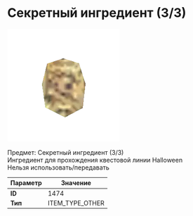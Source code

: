 # Секретный ингредиент (3/3)

![Item Image](../img/1474.webp?raw=true)

Предмет: Секретный ингредиент (3/3)<br>Ингредиент для прохождения квестовой линии Halloween<br>Нельзя использовать/передавать


| Параметр | Значение |
|----------|----------|
| **ID** | 1474 |
| **Тип** | ITEM_TYPE_OTHER |

